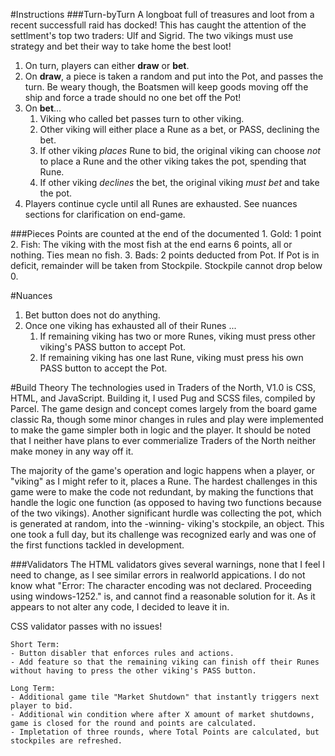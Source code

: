 #Instructions
###Turn-byTurn
A longboat full of treasures and loot from a recent successfull raid has docked! This has caught the attention of the settlment's top two traders: Ulf and Sigrid. The two vikings must use strategy and bet their way to take home the best loot!

1. On turn, players can either **draw** or **bet**.
1. On **draw**, a piece is taken a random and put into the Pot, and passes the turn. Be weary though, the Boatsmen will keep goods moving off the ship and force a trade should no one bet off the Pot!
1. On **bet**...
    1. Viking who called bet passes turn to other viking.
    1. Other viking will either place a Rune as a bet, or PASS, declining the bet.
    1. If other viking *places* Rune to bid, the original viking can choose *not* to place a Rune and the other viking takes the pot, spending that Rune.
    1. If other viking *declines* the bet, the original viking *must bet* and take the pot.
1. Players continue cycle until all Runes are exhausted. See nuances sections for clarification on end-game.

###Pieces
Points are counted at the end of the documented
    1. Gold: 1 point
    2. Fish: The viking with the most fish at the end earns 6 points, all or nothing. Ties mean no fish.
    3. Bads: 2 points deducted from Pot. If Pot is in deficit, remainder will be taken from Stockpile. Stockpile cannot drop below 0.

#Nuances
1. Bet button does not do anything.
1. Once one viking has exhausted all of their Runes ...
    1. If remaining viking has two or more Runes, viking must press other viking's PASS button to accept Pot.
    1. If remaining viking has one last Rune, viking must press his own PASS button to accept the Pot.

#Build Theory
The technologies used in Traders of the North, V1.0 is CSS, HTML, and JavaScript. Building it, I used Pug and SCSS files, compiled by Parcel. The game design and concept comes largely from the board game classic Ra, though some minor changes in rules and play were implemented to make the game simpler both in logic and the player. It should be noted that I neither have plans to ever commerialize Traders of the North neither make money in any way off it.

The majority of the game's operation and logic happens when a player, or "viking" as I might refer to it, places a Rune. The hardest challenges in this game were to make the code not redundant, by making the functions that handle the logic one function (as opposed to having two functions because of the two vikings). Another significant hurdle was collecting the pot, which is generated at random, into the -winning- viking's stockpile, an object. This one took a full day, but its challenge was recognized early and was one of the first functions tackled in development.

###Validators
The HTML validators gives several warnings, none that I feel I need to change, as I see similar errors in realworld appications.
I do not know what "Error: The character encoding was not declared. Proceeding using windows-1252." is, and cannot find a reasonable solution for it. As it appears to not alter any code, I decided to leave it in.

CSS validator passes with no issues!






~~~ THE FUTURE! ~~~
Short Term:
- Button disabler that enforces rules and actions.
- Add feature so that the remaining viking can finish off their Runes without having to press the other viking's PASS button.

Long Term:
- Additional game tile "Market Shutdown" that instantly triggers next player to bid.
- Additional win condition where after X amount of market shutdowns, game is closed for the round and points are calculated.
- Impletation of three rounds, where Total Points are calculated, but stockpiles are refreshed.